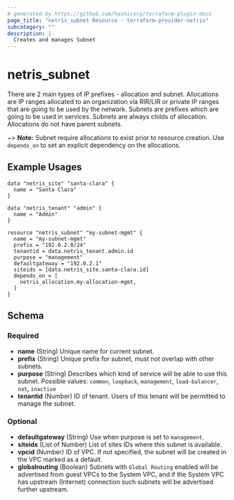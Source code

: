 ```yaml
---
# generated by https://github.com/hashicorp/terraform-plugin-docs
page_title: "netris_subnet Resource - terraform-provider-netris"
subcategory: ""
description: |-
  Creates and manages Subnet
---
```


# netris_subnet

There are 2 main types of IP prefixes - allocation and subnet. Allocations are IP ranges allocated to an organization via RIR/LIR or private IP ranges that are going to be used by the network. Subnets are prefixes which are going to be used in services. Subnets are always childs of allocation. Allocations do not have parent subnets.

~> **Note:** Subnet require allocations to exist prior to resource creation. Use `depends_on` to set an explicit dependency on the allocations.

## Example Usages

```hcl
data "netris_site" "santa-clara" {
  name = "Santa Clara"
}

data "netris_tenant" "admin" {
  name = "Admin"
}

resource "netris_subnet" "my-subnet-mgmt" {
  name = "my-subnet-mgmt"
  prefix = "192.0.2.0/24"
  tenantid = data.netris_tenant.admin.id
  purpose = "management"
  defaultgateway = "192.0.2.1"
  siteids = [data.netris_site.santa-clara.id]
  depends_on = [
    netris_allocation.my-allocation-mgmt,
  ]
}
```


<!-- schema generated by tfplugindocs -->
## Schema

### Required

- **name** (String) Unique name for current subnet.
- **prefix** (String) Unique prefix for subnet, must not overlap with other subnets.
- **purpose** (String) Describes which kind of service will be able to use this subnet. Possible values: `common`, `loopback`, `management`, `load-balancer`, `nat`, `inactive`
- **tenantid** (Number) ID of tenant. Users of this tenant will be permitted to manage the subnet.

### Optional

- **defaultgateway** (String) Use when purpose is set to `management`.
- **siteids** (List of Number) List of sites IDs where this subnet is available.
- **vpcid** (Number) ID of VPC. If not specified, the subnet will be created in the VPC marked as a default.
- **globalrouting** (Boolean) Subnets with `Global Routing` enabled will be advertised from guest VPCs to the System VPC, and if the System VPC has upstream (Internet) connection such subnets will be advertised further upstream.
